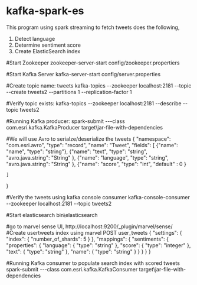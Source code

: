 # kafka-spark-es
This program using spark streaming to fetch tweets does the following,

1. Detect language
2. Determine sentiment score
3. Create ElasticSearch index

#Start Zookeeper
zookeeper-server-start config/zookeeper.propertiers

#Start Kafka Server
kafka-server-start config/server.properties

#Create topic name: tweets
kafka-topics --zookeeper localhost:2181 --topic --create tweets2 --partitions 1 --replication-factor 1 

#Verify topic exists:
kafka-topics --zookeeper localhost:2181 --describe --topic tweets2


#Running Kafka producer:
spark-submit  ---class com.esri.kafka.KafkaProducer target\jar-file-with-dependencies


#We will use Avro to serialze/deserialize the tweets
{
	"namespace": "com.esri.avro",
	"type": "record",
	"name": "Tweet",
	"fields": [
		{"name": "name", "type": "string"},
		{"name": "text", "type": "string", "avro.java.string": "String" },
		{"name": "language", "type": "string", "avro.java.string": "String" },
		{"name": "score", "type": "int", "default" : 0 }
		
	]
}

#Verify the tweets using kafka console consumer
kafka-console-consumer --zookeeper localhost:2181 --topic tweets2

#Start elasticsearch
bin\elasticsearch

#go to marvel sense UI, http://localhost:9200/_plugin/marvel/sense/
#Create usertweets index using marvel
POST user_tweets
{
  "settings": {
    "index": {
      "number_of_shards": 5
    }
  },
  "mappings": {
    "sentiments": {
      "properties": {
        "language": {
          "type": "string"
        },
        "score": {
          "type": "integer"
        },
        "text": {
          "type": "string"
        },
        "name": {
          "type": "string"
        }
      }
    }
  }
}


#Running Kafka consumer to populate search index with scored tweets
spark-submit  ---class com.esri.kafka.KafkaConsumer target\jar-file-with-dependencies